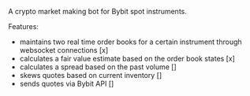 A crypto market making bot for Bybit spot instruments.

Features:
* maintains two real time order books for a certain instrument through websocket connections [x]
* calculates a fair value estimate based on the order book states [x]
* calculates a spread based on the past volume []
* skews quotes based on current inventory []
* sends quotes via Bybit API []